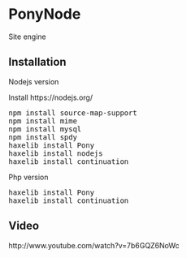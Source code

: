 <h1>PonyNode</h1>
Site engine

<h2>Installation</h2>
<p>Nodejs version</p>
Install https://nodejs.org/
<pre>npm install source-map-support
npm install mime
npm install mysql
npm install spdy
haxelib install Pony
haxelib install nodejs
haxelib install continuation</pre>
<p>Php version</p>
<pre>
haxelib install Pony
haxelib install continuation</pre>

<h2>Video</h2>
http://www.youtube.com/watch?v=7b6GQZ6NoWc